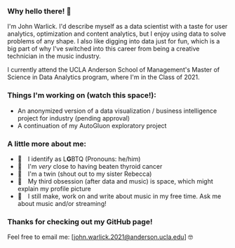 ### Why hello there! 👋

I'm John Warlick. I'd describe myself as a data scientist with a taste for user analytics, optimization and content analytics, but I enjoy using data to solve problems of any shape. I also like digging into data just for fun, which is a big part of why I've switched into this career from being a creative technician in the music industry.

I currently attend the UCLA Anderson School of Management's Master of Science in Data Analytics program, where I'm in the Class of 2021.

### Things I'm working on (watch this space!):

- An anonymized version of a data visualization / business intelligence project for industry (pending approval)
- A continuation of my AutoGluon exploratory project

### A little more about me:
- 👬 I identify as L**G**BTQ (Pronouns: he/him) 
- 🏥 I'm _very_ close to having beaten thyroid cancer
- 👯 I'm a twin (shout out to my sister Rebecca)
- 🚀 My third obsession (after data and music) is space, which might explain my profile picture
- 🎼 I still make, work on and write about music in my free time. Ask me about music and/or streaming!

### Thanks for checking out my GitHub page!
Feel free to email me: [john.warlick.2021@anderson.ucla.edu] 🤓
